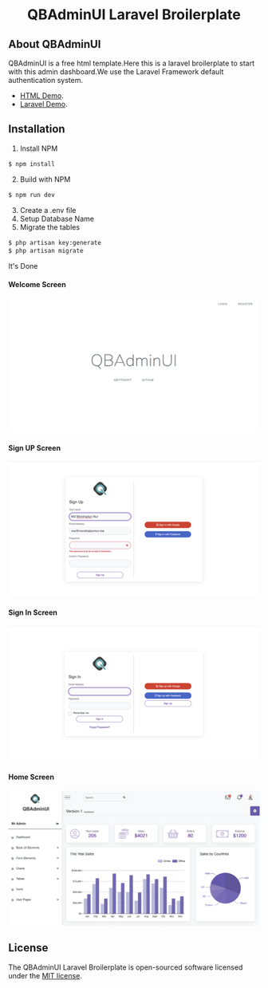 <h1 align="center">QBAdminUI Laravel Broilerplate</h1>



## About QBAdminUI

QBAdminUI is a free html template.Here this is a laravel broilerplate to start with this admin dashboard.We use the Laravel Framework default authentication system.

- [HTML Demo](https://qbytesoft-com.github.io/qbadminui/).
- [Laravel Demo](https://qbadminui.qbytesoft.com).




## Installation

1. Install NPM

``` bash
$ npm install
```
2. Build with NPM
``` bash
$ npm run dev
```
3. Create a .env file
4. Setup Database Name
5. Migrate the tables
``` bash
$ php artisan key:generate
$ php artisan migrate
```
It's Done

#### Welcome Screen
![image Welcome](./public/qbadminui/img/welcome.png)
#### Sign UP Screen
![image Welcome](./public/qbadminui/img/signup.png)
#### Sign In Screen
![image Welcome](./public/qbadminui/img/signin.png)
#### Home Screen
![image Welcome](./public/qbadminui/img/home.png)






## License

The QBAdminUI Laravel Broilerplate is open-sourced software licensed under the [MIT license](https://opensource.org/licenses/MIT).



